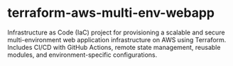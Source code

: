 # terraform-aws-multi-env-webapp
Infrastructure as Code (IaC) project for provisioning a scalable and secure multi-environment web application infrastructure on AWS using Terraform. Includes CI/CD with GitHub Actions, remote state management, reusable modules, and environment-specific configurations.

